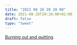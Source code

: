 ```yaml
---
title: "2021 08 26 20 28 00"
date: 2021-08-26T20:28:00+02:00
draft: false
type: "tweet"
---
```

[Burning out and quitting](https://mayakaczorowski.com/blogs/burnout).

